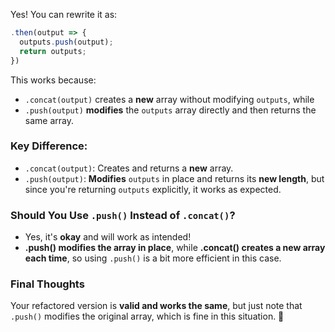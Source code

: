 Yes! You can rewrite it as:  

```js
.then(output => {
  outputs.push(output);
  return outputs;
})
```

This works because:
- `.concat(output)` creates a **new** array without modifying `outputs`, while  
- `.push(output)` **modifies** the `outputs` array directly and then returns the same array.  

### Key Difference:  
- `.concat(output)`: Creates and returns a **new** array.  
- `.push(output)`: **Modifies** `outputs` in place and returns its **new length**, but since you're returning `outputs` explicitly, it works as expected.  

### Should You Use `.push()` Instead of `.concat()`?  
- Yes, it's **okay** and will work as intended!  
- **.push() modifies the array in place**, while **.concat() creates a new array each time**, so using `.push()` is a bit more efficient in this case.  

### Final Thoughts  
Your refactored version is **valid and works the same**, but just note that `.push()` modifies the original array, which is fine in this situation. 🚀

